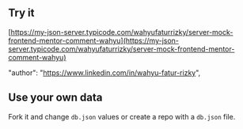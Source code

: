 ## Try it

[https://my-json-server.typicode.com/wahyufaturrizky/server-mock-frontend-mentor-comment-wahyu](https://my-json-server.typicode.com/wahyufaturrizky/server-mock-frontend-mentor-comment-wahyu)

"author": "https://www.linkedin.com/in/wahyu-fatur-rizky",

## Use your own data

Fork it and change `db.json` values or create a repo with a `db.json` file.
